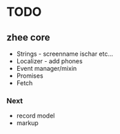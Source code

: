# TODO

## zhee core

- Strings - screenname ischar etc...
- Localizer - add phones
- Event manager/mixin
- Promises
- Fetch

### Next

- record model
- markup


